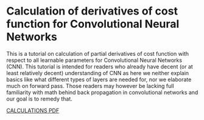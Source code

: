 # Calculation of derivatives of cost function for Convolutional Neural Networks

This is a tutorial on calculation of partial derivatives of cost function with respect to all learnable parameters for Convolutional Neural Networks (CNN). This tutorial is intended for readers who already have decent (or at least relatively decent) understanding of CNN as here we neither explain basics like what different types of layers are needed for, nor we elaborate much on forward pass. Those readers may however be lacking full familiarity with math behind back propagation in convolutional networks and our goal is to remedy that.

[CALCULATIONS PDF](calculations.pdf)
